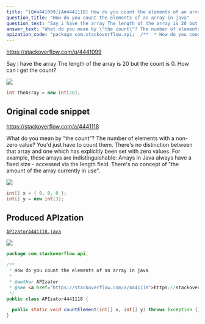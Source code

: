 ```yaml
---
title: "[Q#4441099][A#4441118] How do you count the elements of an array in java"
question_title: "How do you count the elements of an array in java"
question_text: "Say i have the array The length of the array is 20 but the count is 0. How can i get the count?"
answer_text: "What do you mean by \"the count\"? The number of elements with a non-zero value? You'd just have to count them. There's no distinction between that array and one which has explicitly been set with zero values. For example, these arrays are indistinguishable: Arrays in Java always have a fixed size - accessed via the length field. There's no concept of \"the amount of the array currently in use\"."
apization_code: "package com.stackoverflow.api;  /**  * How do you count the elements of an array in java  *  * @author APIzator  * @see <a href=\"https://stackoverflow.com/a/4441118\">https://stackoverflow.com/a/4441118</a>  */ public class APIzator4441118 {    public static void countElement(int[] x, int[] y) throws Exception {} }"
---
```


https://stackoverflow.com/q/4441099

Say i have the array
The length of the array is 20 but the count is 0. How can i get the count?


<div class="code-logo"><img src="/stackoverflow.png" /></div>

```java
int theArray = new int[20];
```


## Original code snippet

https://stackoverflow.com/a/4441118

What do you mean by &quot;the count&quot;? The number of elements with a non-zero value? You&#x27;d just have to count them.
There&#x27;s no distinction between that array and one which has explicitly been set with zero values. For example, these arrays are indistinguishable:
Arrays in Java always have a fixed size - accessed via the length field. There&#x27;s no concept of &quot;the amount of the array currently in use&quot;.

<div class="code-logo"><img src="/stackoverflow.png" /></div>

```java
int[] x = { 0, 0, 0 };
int[] y = new int[3];
```

## Produced APIzation

[`APIzator4441118.java`](https://github.com/pasqualesalza/apization-temp/raw/main/data/search/APIzator4441118.java)

<div class="code-logo"><img src="/apizator.png" /></div>

```java
package com.stackoverflow.api;

/**
 * How do you count the elements of an array in java
 *
 * @author APIzator
 * @see <a href="https://stackoverflow.com/a/4441118">https://stackoverflow.com/a/4441118</a>
 */
public class APIzator4441118 {

  public static void countElement(int[] x, int[] y) throws Exception {}
}

```